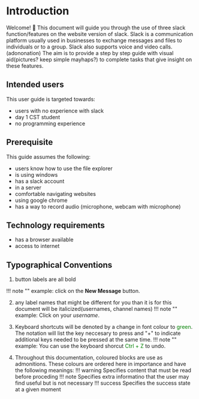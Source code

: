 # Introduction
Welcome! 👋 This document will guide you through the use of  three slack function/features on the website version of slack. Slack is a communication platform usually used in businesses to exchange messages and files to individuals or to a group. Slack also supports voice and video calls.(adononation) The aim is to provide a step by step guide with visual aid(pictures? keep simple mayhaps?)  to complete tasks that give insight on these features.

## Intended users
This user guide is targeted towards:

* users with no experience with slack 
* day 1 CST student
* no programming experience 

## Prerequisite
This guide assumes the following:

* users know how to use the file explorer
* is using windows
* has a slack account
* in a server
* comfortable navigating websites
* using google chrome
* has a way to record audio (microphone, webcam with microphone) 

## Technology requirements
* has a browser available
* access to internet

## Typographical Conventions

1. button labels are all bold

!!! note ""
    example: 
    click on the <b>New Message</b> button.


2. any label names that might be different for you than it is for  this document will be italicized(usernames, channel names) 
!!! note ""
    example: 
    Click on your *username*.

3. Keyboard shortcuts will be denoted by a change in font colour to <span style="color:green">green</span>. The notation will list the key neccesary to press and "+" to indicate additional keys needed to be pressed at the same time.
!!! note ""
    example:
    You can use the keyboard shorcut <span style="color:green">Ctrl + Z</span> to undo.

4. Throughout this documentation, coloured blocks are use as admonitions. These colours are ordered here in importance and have the following meanings:
!!! warning
    Specifies content that must be read before proceding
!!! note
    Specifies extra informatino that the user may find useful but is not necessary
!!! success
    Specifies the success state at a given moment


